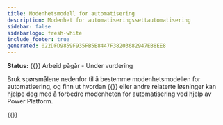 ```yaml
---
title: Modenhetsmodell for automatisering
description: Modenhet for automatiseringssettautomatisering
sidebar: false
sidebarlogo: fresh-white
include_footer: true
generated: 022DFD9859F935FB5E8447F38203682947EB8EE8
---
```


**Status:** {{<externalImage src="https://github.githubassets.com/images/icons/emoji/unicode/1f6a7.png" size="16x16" text="Construction Icon">}} Arbeid pågår - Under vurdering

Bruk spørsmålene nedenfor til å bestemme modenhetsmodellen for automatisering, og finn ut hvordan {{<product-name>}} eller andre relaterte løsninger kan hjelpe deg med å forbedre modenheten for automatisering ved hjelp av Power Platform.

{{<questions name="automation-maturity-model.json" completed="" showNavigationButtons=false >}}
